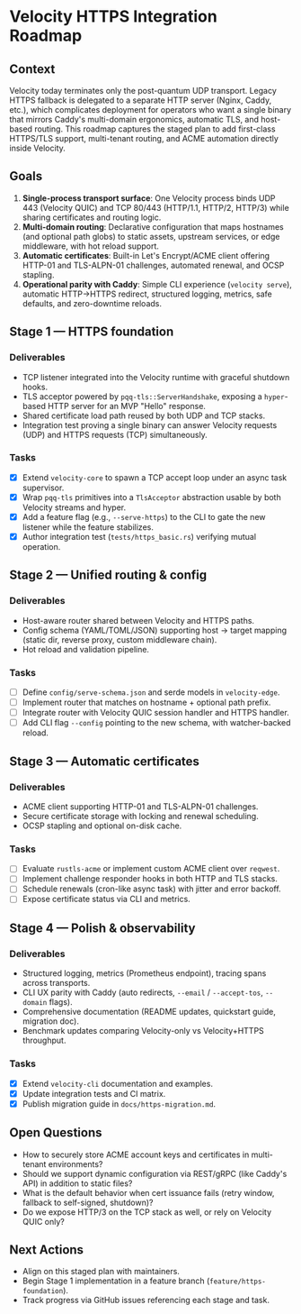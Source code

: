 # Velocity HTTPS Integration Roadmap

## Context

Velocity today terminates only the post-quantum UDP transport. Legacy HTTPS fallback is delegated to a separate HTTP server (Nginx, Caddy, etc.), which complicates deployment for operators who want a single binary that mirrors Caddy's multi-domain ergonomics, automatic TLS, and host-based routing. This roadmap captures the staged plan to add first-class HTTPS/TLS support, multi-tenant routing, and ACME automation directly inside Velocity.

## Goals

1. **Single-process transport surface**: One Velocity process binds UDP 443 (Velocity QUIC) and TCP 80/443 (HTTP/1.1, HTTP/2, HTTP/3) while sharing certificates and routing logic.
2. **Multi-domain routing**: Declarative configuration that maps hostnames (and optional path globs) to static assets, upstream services, or edge middleware, with hot reload support.
3. **Automatic certificates**: Built-in Let's Encrypt/ACME client offering HTTP-01 and TLS-ALPN-01 challenges, automated renewal, and OCSP stapling.
4. **Operational parity with Caddy**: Simple CLI experience (`velocity serve`), automatic HTTP→HTTPS redirect, structured logging, metrics, safe defaults, and zero-downtime reloads.

## Stage 1 — HTTPS foundation

### Deliverables
- TCP listener integrated into the Velocity runtime with graceful shutdown hooks.
- TLS acceptor powered by `pqq-tls::ServerHandshake`, exposing a `hyper`-based HTTP server for an MVP "Hello" response.
- Shared certificate load path reused by both UDP and TCP stacks.
- Integration test proving a single binary can answer Velocity requests (UDP) and HTTPS requests (TCP) simultaneously.

### Tasks
- [x] Extend `velocity-core` to spawn a TCP accept loop under an async task supervisor.
- [x] Wrap `pqq-tls` primitives into a `TlsAcceptor` abstraction usable by both Velocity streams and hyper.
- [x] Add a feature flag (e.g., `--serve-https`) to the CLI to gate the new listener while the feature stabilizes.
- [x] Author integration test (`tests/https_basic.rs`) verifying mutual operation.

## Stage 2 — Unified routing & config

### Deliverables
- Host-aware router shared between Velocity and HTTPS paths.
- Config schema (YAML/TOML/JSON) supporting host → target mapping (static dir, reverse proxy, custom middleware chain).
- Hot reload and validation pipeline.

### Tasks
- [ ] Define `config/serve-schema.json` and serde models in `velocity-edge`.
- [ ] Implement router that matches on hostname + optional path prefix.
- [ ] Integrate router with Velocity QUIC session handler and HTTPS handler.
- [ ] Add CLI flag `--config` pointing to the new schema, with watcher-backed reload.

## Stage 3 — Automatic certificates

### Deliverables
- ACME client supporting HTTP-01 and TLS-ALPN-01 challenges.
- Secure certificate storage with locking and renewal scheduling.
- OCSP stapling and optional on-disk cache.

### Tasks
- [ ] Evaluate `rustls-acme` or implement custom ACME client over `reqwest`.
- [ ] Implement challenge responder hooks in both HTTP and TLS stacks.
- [ ] Schedule renewals (cron-like async task) with jitter and error backoff.
- [ ] Expose certificate status via CLI and metrics.

## Stage 4 — Polish & observability

### Deliverables
- Structured logging, metrics (Prometheus endpoint), tracing spans across transports.
- CLI UX parity with Caddy (auto redirects, `--email` / `--accept-tos`, `--domain` flags).
- Comprehensive documentation (README updates, quickstart guide, migration doc).
- Benchmark updates comparing Velocity-only vs Velocity+HTTPS throughput.

### Tasks
- [x] Extend `velocity-cli` documentation and examples.
- [x] Update integration tests and CI matrix.
- [x] Publish migration guide in `docs/https-migration.md`.

## Open Questions
- How to securely store ACME account keys and certificates in multi-tenant environments?
- Should we support dynamic configuration via REST/gRPC (like Caddy's API) in addition to static files?
- What is the default behavior when cert issuance fails (retry window, fallback to self-signed, shutdown)?
- Do we expose HTTP/3 on the TCP stack as well, or rely on Velocity QUIC only?

## Next Actions
- Align on this staged plan with maintainers.
- Begin Stage 1 implementation in a feature branch (`feature/https-foundation`).
- Track progress via GitHub issues referencing each stage and task.
